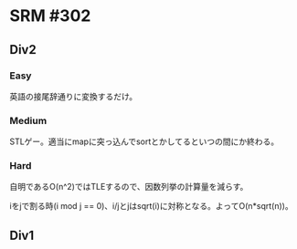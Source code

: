 # SRM #302

## Div2

### Easy
英語の接尾辞通りに変換するだけ。

### Medium
STLゲー。適当にmapに突っ込んでsortとかしてるといつの間にか終わる。

### Hard
自明であるO(n^2)ではTLEするので、因数列挙の計算量を減らす。

iをjで割る時(i mod j == 0)、i/jとjはsqrt(i)に対称となる。よってO(n*sqrt(n))。
## Div1
